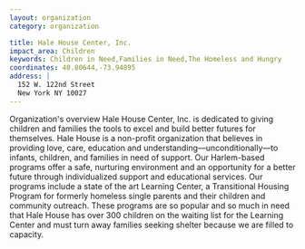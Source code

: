 ```yaml
---
layout: organization
category: organization

title: Hale House Center, Inc.
impact_area: Children
keywords: Children in Need,Families in Need,The Homeless and Hungry
coordinates: 40.80644,-73.94895
address: |
  152 W. 122nd Street
  New York NY 10027
---
```

Organization's overview
Hale House Center, Inc. is dedicated to giving children and families the tools to excel and build better futures for themselves.  Hale House is a non-profit organization that believes in providing love, care, education and understanding—unconditionally—to infants, children, and families in need of support.  Our Harlem-based programs offer a safe, nurturing environment and an opportunity for a better future through individualized support and educational services.  Our programs include a state of the art Learning Center, a Transitional Housing Program for formerly homeless single parents and their children and community outreach.  These programs are so popular and so much in need that Hale House has over 300 children on the waiting list for the Learning Center and must turn away families seeking shelter because we are filled to capacity.